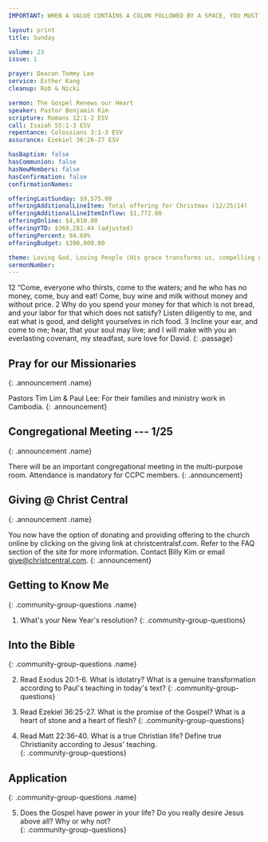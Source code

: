 ```yaml
---
IMPORTANT: WHEN A VALUE CONTAINS A COLON FOLLOWED BY A SPACE, YOU MUST USE &#58;

layout: print
title: Sunday

volume: 23
issue: 1

prayer: Deacon Tommy Lee
service: Esther Kang
cleanup: Rob & Nicki

sermon: The Gospel Renews our Heart
speaker: Pastor Benjamin Kim
scripture: Romans 12:1-2 ESV
call: Isaiah 55:1-3 ESV
repentance: Colossians 3:1-3 ESV
assurance: Ezekiel 36:26-27 ESV

hasBaptism: false
hasCommunion: false
hasNewMembers: false
hasConfirmation: false
confirmationNames: 

offeringLastSunday: $9,575.00
offeringAdditionalLineItem: Total offering for Christmas (12/25/14)
offeringAdditionalLineItemInflow: $1,772.00
offeringOnline: $4,010.00
offeringYTD: $369,281.44 (adjusted)
offeringPercent: 94.69%
offeringBudget: $390,000.00

theme: Loving God, Loving People (His grace transforms us, compelling us to love others)
sermonNumber: 
---
```

12 “Come, everyone who thirsts,
    come to the waters;
and he who has no money,
    come, buy and eat!
Come, buy wine and milk
    without money and without price.
2 Why do you spend your money for that which is not bread,
    and your labor for that which does not satisfy?
Listen diligently to me, and eat what is good,
    and delight yourselves in rich food.
3 Incline your ear, and come to me;
    hear, that your soul may live;
and I will make with you an everlasting covenant,
    my steadfast, sure love for David.
{: .passage}



## Pray for our Missionaries
{: .announcement .name}

Pastors Tim Lim & Paul Lee: For their families and ministry work in Cambodia.
{: .announcement}

## Congregational Meeting --- 1/25
{: .announcement .name}

There will be an important congregational meeting in the multi-purpose room. Attendance is mandatory for CCPC members.
{: .announcement}

## Giving @ Christ Central
{: .announcement .name}

You now have the option of donating and providing offering to the church online by clicking on the giving link at christcentralsf.com. Refer to the FAQ section of the site for more information. Contact Billy Kim or email give@christcentral.com. 
{: .announcement}

## Getting to Know Me
{: .community-group-questions .name}

1)  What's your New Year's resolution?
{: .community-group-questions}

## Into the Bible
{: .community-group-questions .name}

2) Read Exodus 20:1-6. What is idolatry? What is a genuine transformation according to Paul's teaching in today's text? 
{: .community-group-questions}

3) Read Ezekiel 36:25-27. What is the promise of the Gospel? What is a heart of stone and a heart of flesh? 
{: .community-group-questions}

4)  Read Matt 22:36-40. What is a true Christian life? Define true Christianity according to Jesus' teaching.  
{: .community-group-questions}

## Application
{: .community-group-questions .name}

5) Does the Gospel have power in your life? Do you really desire Jesus above all?  Why or why not?  
{: .community-group-questions}